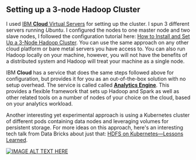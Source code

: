 ## Setting up a 3-node Hadoop Cluster

I used [IBM **Cloud** Virtual Servers](https://console.bluemix.net/catalog/infrastructure/virtual-server-group) for setting up the cluster. I spun 3 different servers running _Ubuntu_. I configured the nodes to one master node and two slave nodes, I followed the configuration tutorial here: [How to Install and Set Up a 3-Node Hadoop Cluster](https://www.linode.com/docs/databases/hadoop/how-to-install-and-set-up-hadoop-cluster/). You can use the same approach on any other cloud platform or bare metal servers you have access to. You can also run Hadoop locally on your machine, however, you will not have the benefits of a distributed system and Hadoop will treat your machine as a single node.

IBM **Cloud** has a service that does the same steps followed above for configuration, but provides it for you as an out-of-the-box solution with no setup overhead. The service is called called [**Analytics Engine**](https://console.bluemix.net/catalog/services/analytics-engine). This provides a flexible framework that sets up Hadoop and Spark as well as other related tools on a number of nodes of your choice on the cloud, based on your analytics workload.

Another interesting yet experimental approach is using a Kubernetes cluster of different pods containing data nodes and leveraging volumes for persistent storage. For more ideas on this approach, here's an interesting tech talk from Data Bricks about just that: [HDFS on Kubernetes—Lessons Learned](https://databricks.com/session/hdfs-on-kubernetes-lessons-learned).

[![IMAGE ALT TEXT HERE](https://img.youtube.com/vi/DxCDxi08HWo/0.jpg)](https://youtu.be/DxCDxi08HWo)
